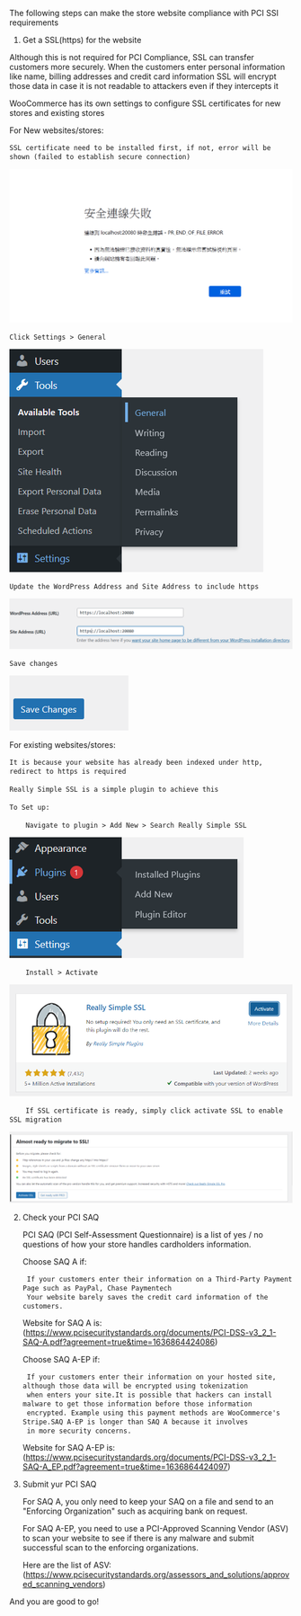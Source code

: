 The following steps can make the store website compliance with PCI SSI requirements

1. Get a SSL(https) for the website

Although this is not required for PCI Compliance, SSL can transfer customers more securely.
When the customers enter personal information like name, billing addresses and credit card information
SSL will encrypt those data in case it is not readable to attackers even if they intercepts it

WooCommerce has its own settings to configure SSL certificates for new stores and existing stores

For New websites/stores:
	
	SSL certificate need to be installed first, if not, error will be shown (failed to establish secure connection)
![Step23](./assets/27.png)
	
	Click Settings > General 
![Step24](./assets/23.png)

	Update the WordPress Address and Site Address to include https
![Step25](./assets/24.png)
	
	Save changes
![Step26](./assets/25.png)
	
For existing websites/stores:
	
	It is because your website has already been indexed under http, redirect to https is required
	
	Really Simple SSL is a simple plugin to achieve this
	
	To Set up:
		
		Navigate to plugin > Add New > Search Really Simple SSL
![Step27](./assets/26.png)
		
		Install > Activate
![Step28](./assets/28.png)
		
		If SSL certificate is ready, simply click activate SSL to enable SSL migration
![Step29](./assets/29.png)
		
2. Check your PCI SAQ
	
	PCI SAQ (PCI Self-Assessment Questionnaire) is a list of yes / no questions of how your store handles
	cardholders information. 
	
	Choose SAQ A if:
		
		If your customers enter their information on a Third-Party Payment Page such as PayPal, Chase Paymentech
		Your website barely saves the credit card information of the customers.
		
	Website for SAQ A is: (https://www.pcisecuritystandards.org/documents/PCI-DSS-v3_2_1-SAQ-A.pdf?agreement=true&time=1636864424086)
		
	Choose SAQ A-EP if:
	
		If your customers enter their information on your hosted site, although those data will be encrypted using tokenization
		when enters your site.It is possible that hackers can install malware to get those information before those information
		encrypted. Example using this payment methods are WooCommerce's Stripe.SAQ A-EP is longer than SAQ A because it involves
		in more security concerns.
		
	Website for SAQ A-EP is: (https://www.pcisecuritystandards.org/documents/PCI-DSS-v3_2_1-SAQ-A_EP.pdf?agreement=true&time=1636864424097)

3. Submit yur PCI SAQ
	
	For SAQ A, you only need to keep your SAQ on a file and send to an "Enforcing Organization" such as acquiring bank on request.
	
	For SAQ A-EP, you need to use a PCI-Approved Scanning Vendor (ASV) to scan your website to see if there is any malware
	and submit successful scan to the enforcing organizations.
	
	Here are the list of ASV: (https://www.pcisecuritystandards.org/assessors_and_solutions/approved_scanning_vendors)
	

And you are good to go!
	

	
	
	

		
	
		

	
	



